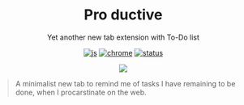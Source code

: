 
<h1 align="center">Pro ductive</h1>
<p align="center">Yet another new tab extension with To-Do list</p>
<div align="center">

[![js](https://img.shields.io/badge/madewith-javascript-black)](https://img.shields.io/badge/madewith-javascript-black)
[![chrome](https://img.shields.io/badge/platform-chrome-black)](https://img.shields.io/badge/platform-chrome-black)
[![status](https://img.shields.io/badge/status-work_in_progress-black)](https://img.shields.io/badge/status-work_in_progress-black)

<p align="center">
    <img src="./Demo.gif">
</p>
</div>

> A minimalist new tab to remind me of tasks I have remaining to be done, when I procarstinate on the web.
